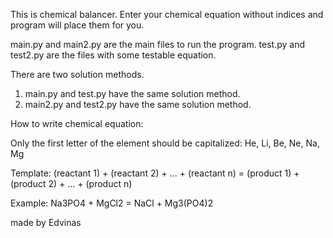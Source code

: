 This is chemical balancer. Enter your chemical equation without indices and program will place them for you.

main.py and main2.py are the main files to run the program.
test.py and test2.py are the files with some testable equation.

There are two solution methods.
1. main.py and test.py have the same solution method.
2. main2.py and test2.py have the same solution method.


How to write chemical equation:

Only the first letter of the element should be capitalized:
He, Li, Be, Ne, Na, Mg

Template:
(reactant 1) + (reactant 2) + ... + (reactant n) = (product 1) + (product 2) + ... + (product n)

Example:
Na3PO4 + MgCl2 = NaCl + Mg3(PO4)2




made by Edvinas
